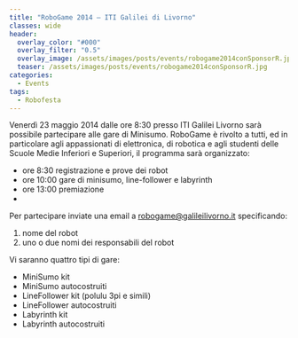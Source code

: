 ```yaml
---
title: "RoboGame 2014 – ITI Galilei di Livorno"
classes: wide
header:
  overlay_color: "#000"
  overlay_filter: "0.5"
  overlay_image: /assets/images/posts/events/robogame2014conSponsorR.jpg
  teaser: /assets/images/posts/events/robogame2014conSponsorR.jpg
categories:
  - Events
tags:
  - Robofesta
---
```


Venerdì 23 maggio 2014 dalle ore 8:30 presso ITI Galilei Livorno sarà possibile partecipare alle gare di Minisumo. RoboGame è rivolto a tutti, ed in particolare agli appassionati di elettronica, di robotica e agli studenti delle Scuole Medie Inferiori e Superiori, il programma sarà organizzato:

* ore 8:30 registrazione e prove dei robot
* ore 10:00 gare di minisumo, line-follower e labyrinth
* ore 13:00 premiazione
* 
Per partecipare inviate una email a robogame@galileilivorno.it specificando:

1. nome del robot
2. uno o due nomi dei responsabili del robot

Vi saranno quattro tipi di gare:

* MiniSumo kit
* MiniSumo autocostruiti
* LineFollower kit (polulu 3pi e simili)
* LineFollower autocostruiti
* Labyrinth kit
* Labyrinth autocostruiti